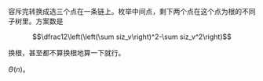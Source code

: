 容斥完转换成选三个点在一条链上。枚举中间点，剩下两个点在这个点为根的不同子树里。方案数是

$$\dfrac12\left(\left(\sum siz_v\right)^2-\sum siz_v^2\right)$$

换根，甚至都不算换根地算一下就行。

$\Theta(n)$。